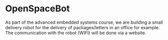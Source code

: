 # OpenSpaceBot
As part of the advanced embedded systems course, we are building a small delivery robot for the delivery of packages/letters in an office for example. The communication with the robot (WIFI) will be done via a website.
